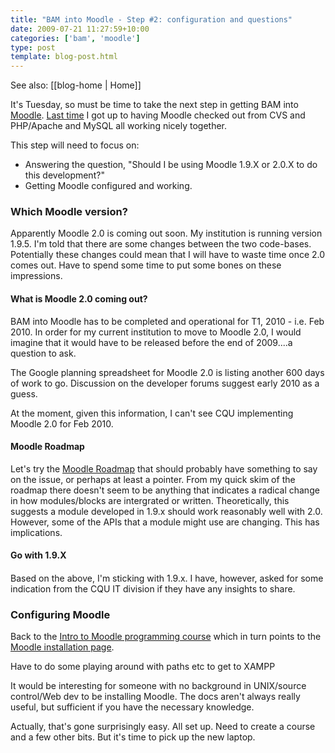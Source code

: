 ```yaml
---
title: "BAM into Moodle - Step #2: configuration and questions"
date: 2009-07-21 11:27:59+10:00
categories: ['bam', 'moodle']
type: post
template: blog-post.html
---
```


See also: [[blog-home | Home]]

It's Tuesday, so must be time to take the next step in getting BAM into [Moodle](http://moodle.org/). [Last time](/blog2/2009/07/16/installing-moodle-first-step-in-bammoodleam/) I got up to having Moodle checked out from CVS and PHP/Apache and MySQL all working nicely together.

This step will need to focus on:

- Answering the question, "Should I be using Moodle 1.9.X or 2.0.X to do this development?"
- Getting Moodle configured and working.

### Which Moodle version?

Apparently Moodle 2.0 is coming out soon. My institution is running version 1.9.5. I'm told that there are some changes between the two code-bases. Potentially these changes could mean that I will have to waste time once 2.0 comes out. Have to spend some time to put some bones on these impressions.

#### What is Moodle 2.0 coming out?

BAM into Moodle has to be completed and operational for T1, 2010 - i.e. Feb 2010. In order for my current institution to move to Moodle 2.0, I would imagine that it would have to be released before the end of 2009....a question to ask.

The Google planning spreadsheet for Moodle 2.0 is listing another 600 days of work to go. Discussion on the developer forums suggest early 2010 as a guess.

At the moment, given this information, I can't see CQU implementing Moodle 2.0 for Feb 2010.

#### Moodle Roadmap

Let's try the [Moodle Roadmap](http://docs.moodle.org/en/Roadmap) that should probably have something to say on the issue, or perhaps at least a pointer. From my quick skim of the roadmap there doesn't seem to be anything that indicates a radical change in how modules/blocks are intergrated or written. Theoretically, this suggests a module developed in 1.9.x should work reasonably well with 2.0. However, some of the APIs that a module might use are changing. This has implications.

#### Go with 1.9.X

#### 

Based on the above, I'm sticking with 1.9.x. I have, however, asked for some indication from the CQU IT division if they have any insights to share.

### Configuring Moodle

Back to the [Intro to Moodle programming course](http://dev.moodle.org/mod/resource/view.php?id=28) which in turn points to the [Moodle installation page](http://docs.moodle.org/en/Installing_Moodle).

Have to do some playing around with paths etc to get to XAMPP

It would be interesting for someone with no background in UNIX/source control/Web dev to be installing Moodle. The docs aren't always really useful, but sufficient if you have the necessary knowledge.

Actually, that's gone surprisingly easy. All set up. Need to create a course and a few other bits. But it's time to pick up the new laptop.